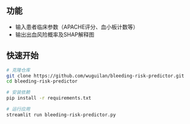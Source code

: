 ## 功能
- 输入患者临床参数（APACHE评分、血小板计数等）
- 输出出血风险概率及SHAP解释图

## 快速开始
```bash
# 克隆仓库
git clone https://github.com/wuguilan/bleeding-risk-predictor.git
cd bleeding-risk-predictor

# 安装依赖
pip install -r requirements.txt

# 运行应用
streamlit run bleeding-risk-predictor.py
